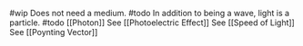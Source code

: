 #wip
Does not need a medium.
#todo In addition to being a wave, light is a particle.
#todo [[Photon]]
See [[Photoelectric Effect]]
See [[Speed of Light]]
See [[Poynting Vector]]
